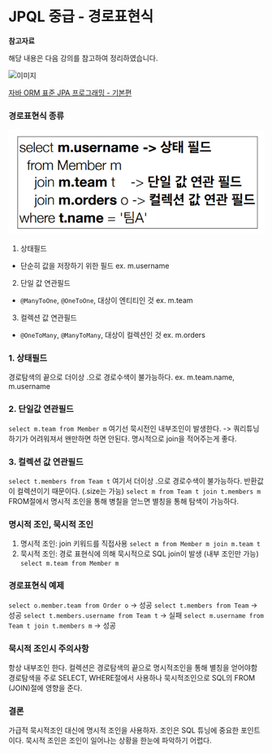 # JPQL 중급 - 경로표현식

**참고자료**

해당 내용은 다음 강의를 참고하여 정리하였습니다.

![이미지](https://cdn.inflearn.com/public/courses/324109/course_cover/161476f8-f0b7-4b04-b293-ce648c2ea445/kyh_jsp.png)

[자바 ORM 표준 JPA 프로그래밍 - 기본편](https://www.inflearn.com/course/ORM-JPA-Basic/dashboard)



### 경로표현식 종류
![image-20231021131147609](img/image-20231021131147609.png)
1. 상태필드
- 단순히 값을 저장하기 위한 필드 ex. m.username
2. 단일 값 연관필드
- `@ManyToOne`, `@OneToOne`, 대상이 엔티티인 것 ex. m.team
3. 컬렉션 값 연관필드
- `@OneToMany`, `@ManyToMany`, 대상이 컬렉션인 것 ex. m.orders
### 1. 상태필드
경로탐색의 끝으로 더이상 .으로 경로수색이 불가능하다.
ex. m.team.name, m.username
### 2. 단일값 연관필드
`select m.team from Member m`
여기선 묵시전인 내부조인이 발생한다. -> 쿼리튜닝하기가 어려워져서 왠만하면 하면 안된다.
명시적으로 join을 적어주는게 좋다.
### 3. 컬렉션 값 연관필드
`select t.members from Team t`
여기서 더이상 .으로 경로수색이 불가능하다. 반환값이 컬렉션이기 때문이다. (.size는 가능)
`select m from Team t join t.members m`
FROM절에서 명시적 조인을 통해 병칠을 얻느면 별칭을 통해 탐색이 가능하다.
### 명시적 조인, 묵시적 조인
1. 명시적 조인: join 키워드를 직접사용
`select m from Member m join m.team t`
2. 묵시적 조인: 경로 표현식에 의해 묵시적으로 SQL join이 발생 (내부 조인만 가능)
`select m.team from Member m`
### 경로표현식 예제
`select o.member.team
from Order o` -> 성공
`select t.members from Team` -> 성공
`select t.members.username from Team t` -> 실패
`select m.username from Team t join t.members m` -> 성공
### 묵시적 조인시 주의사항
항상 내부조인 한다.
컬렉션은 경로탐색의 끝으로 명시적조인을 통해 별칭을 얻어야함
경로탐색을 주로 SELECT, WHERE절에서 사용하나 묵시적조인으로 SQL의 FROM (JOIN)절에 영향을 준다.
### 결론
가급적 묵시적조인 대신에 명시적 조인을 사용하자.
조인은 SQL 튜닝에 중요한 포인트이다.
묵시적 조인은 조인이 일어나는 상황을 한눈에 파악하기 어렵다.
